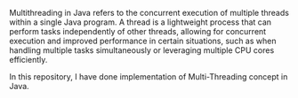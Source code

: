 Multithreading in Java refers to the concurrent execution of multiple threads within a single Java program. A thread is a lightweight process that can perform tasks independently of other threads, allowing for concurrent execution and improved performance in certain situations, such as when handling multiple tasks simultaneously or leveraging multiple CPU cores efficiently.

In this repository, I have done implementation of Multi-Threading concept in Java.
